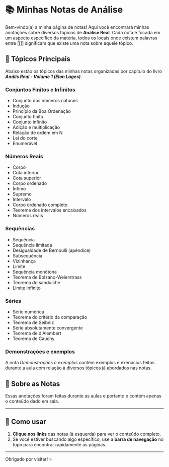 # 📚 Minhas Notas de Análise

Bem-vindo(a) à minha página de notas! Aqui você encontrará minhas anotações sobre diversos tópicos de **Análise Real**. Cada nota é focada em um aspecto específico da matéria, todos os locais onde existem palavras entre [[]] significam que existe uma nota sobre aquele tópico.

## 🌟 Tópicos Principais

Abaixo estão os tópicos das minhas notas organizadas por capítulo do livro ***Anális Real - Volume 1 (Elon Lages)***.

### **Conjuntos Finitos e Infinitos**
- Conjunto dos números naturais
- Indução
- Princípio da Boa Ordenação
- Conjunto finito
- Conjunto infinito
- Adição e multiplicação
- Relação de ordem em N
- Lei do corte
- Enumerável

### **Números Reais**
- Corpo
- Cota inferior
- Cota superior
- Corpo ordenado
- Ínfimo
- Supremo
- Intervalo
- Corpo ordenado completo
- Teorema dos intervalos encaixados
- Números reais

### **Sequências**
- Sequência
- Sequência limitada
- Desigualdade de Bernoulli (apêndice)
- Subsequência
- Vizinhança
- Limite
- Sequência monótona
- Teorema de Bolzano-Weierstrass
- Teorema do sanduíche
- Limite infinito

### **Séries** 
- Série numérica
- Teorema do critério da comparação
- Teorema de Seibniz
- Série absolutamente convergente
- Teorema de d'Alembert
- Teorema de Cauchy

### **Demonstrações e exemplos**
A nota *Demonstrações e exemplos* contém exemplos e exercícios feitos durante a aula com relação à diversos tópicos já abordados nas notas.


## 📄 Sobre as Notas

Essas anotações foram feitas durante as aulas e portanto e contém apenas o conteúdo dado em sala.

---

## 📝 Como usar

1. **Clique nos links** das notas (à esquerda) para ver o conteúdo completo.
2. Se você estiver buscando algo específico, use a **barra de navegação** no topo para encontrar rapidamente as páginas.

---

Obrigado por visitar! ✨
